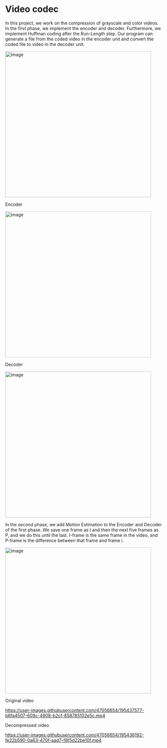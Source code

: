# Video codec
In this project, we work on the compression of grayscale and color videos. In the first phase, we implement the encoder and decoder. Furthermore, we implement Huffman coding after the Run-Length step. Our program can generate a file from the coded video in the encoder unit and convert the coded file to video in the decoder unit.

<img width="468" alt="image" src="https://user-images.githubusercontent.com/47056654/195435384-2de8edd4-5c09-4718-b2a4-6ce57a273dbf.png">

Encoder

<img width="468" alt="image" src="https://user-images.githubusercontent.com/47056654/195435551-ecfdf3b2-7add-41de-ba6e-5dfca587031e.png">

Decoder

<img width="468" alt="image" src="https://user-images.githubusercontent.com/47056654/195435631-cb02df70-4426-47df-a0bd-610fa684a7cf.png">

In the second phase, we add Motion Estimation to the Encoder and Decoder of the first phase. We save one frame as I and then the next five frames as P, and we do this until the last. I-frame is the same frame in the video, and P-frame is the difference between that frame and frame i.

<img width="468" alt="image" src="https://user-images.githubusercontent.com/47056654/195435693-e95efe97-2b69-40e1-9ebd-e1cc2a1d8f73.png">

Original video

https://user-images.githubusercontent.com/47056654/195437577-b6fa4507-609c-4908-b2cf-858785102e5c.mp4

Decompressed video

https://user-images.githubusercontent.com/47056654/195436192-fe22b590-0a63-470f-aad7-f8f5d22be10f.mp4

